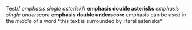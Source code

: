 Test//
*emphasis single asterisk*//
**emphasis double asterisks**
_emphasis single underscore_
__emphasis double underscore__
emphasis can be used in the *middle* of a word
\*this text is surrounded by literal asterisks\*
